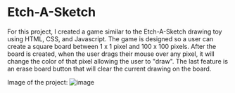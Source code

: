 # Etch-A-Sketch

For this project, I created a game similar to the Etch-A-Sketch drawing toy using HTML, CSS, and Javascript. The game is designed so a user can create a square board between 1 x 1 pixel and 100 x 100 pixels. After the board is created, when the user drags their mouse over any pixel, it will change the color of that pixel allowing the user to "draw". The last feature is an erase board button that will clear the current drawing on the board. 

Image of the project:
![image](https://github.com/K3nnneth/Etch-A-Sketch/assets/80609596/78cf24a4-4ea5-4b33-9e6b-ef8c59ebe5df)

